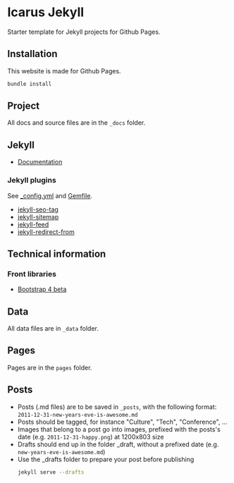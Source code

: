 # Icarus Jekyll

Starter template for Jekyll projects for Github Pages.

## Installation

This website is made for Github Pages.

```ruby
bundle install
```

## Project

All docs and source files are in the `_docs` folder.

## Jekyll

- [Documentation](https://jekyllrb.com)

### Jekyll plugins

See [_config.yml](_config.yml) and [Gemfile](Gemfile).

- [jekyll-seo-tag](https://github.com/jekyll/jekyll-seo-tag)
- [jekyll-sitemap](https://github.com/jekyll/jekyll-sitemap)
- [jekyll-feed](https://github.com/jekyll/jekyll-feed)
- [jekyll-redirect-from](https://github.com/jekyll/jekyll-redirect-from)

## Technical information

### Front libraries

- [Bootstrap 4 beta](https://getbootstrap.com)

## Data

All data files are in `_data` folder.

## Pages

Pages are in the `pages` folder.

## Posts

- Posts (.md files) are to be saved in `_posts`, with the following format: `2011-12-31-new-years-eve-is-awesome.md`
- Posts should be tagged, for instance "Culture", "Tech", "Conference", ...
- Images that belong to a post go into images, prefixed with the posts's date (e.g. `2011-12-31-happy.png`) at 1200x803 size
- Drafts should end up in the folder _draft, without a prefixed date (e.g. `new-years-eve-is-awesome.md`)
- Use the _drafts folder to prepare your post before publishing
    ```bash
    jekyll serve --drafts
    ```
